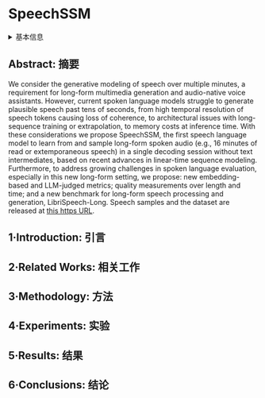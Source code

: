# SpeechSSM

<details>
<summary>基本信息</summary>

- 标题: "Long-Form Speech Generation with Spoken Language Models"
- 作者:
  - 01 Se Jin Park,
  - 02 Julian Salazar,
  - 03 Aren Jansen,
  - 04 Keisuke Kinoshita,
  - 05 Yong Man Ro,
  - 06 RJ Skerry-Ryan
- 链接:
  - [ArXiv](https://arxiv.org/abs/2412.18603)
  - [Publication]()
  - [Github]()
  - [Demo](https://google.github.io/tacotron/publications/speechssm/)
- 文件:
  - [ArXiv](_PDF/2412.18603v1__SpeechSSM__Long-Form_Speech_Generation_with_Spoken_Language_Models.pdf)
  - [Publication] #TODO

</details>

## Abstract: 摘要

We consider the generative modeling of speech over multiple minutes, a requirement for long-form multimedia generation and audio-native voice assistants. However, current spoken language models struggle to generate plausible speech past tens of seconds, from high temporal resolution of speech tokens causing loss of coherence, to architectural issues with long-sequence training or extrapolation, to memory costs at inference time. With these considerations we propose SpeechSSM, the first speech language model to learn from and sample long-form spoken audio (e.g., 16 minutes of read or extemporaneous speech) in a single decoding session without text intermediates, based on recent advances in linear-time sequence modeling. Furthermore, to address growing challenges in spoken language evaluation, especially in this new long-form setting, we propose: new embedding-based and LLM-judged metrics; quality measurements over length and time; and a new benchmark for long-form speech processing and generation, LibriSpeech-Long. Speech samples and the dataset are released at [this https URL](https://google.github.io/tacotron/publications/speechssm/).

## 1·Introduction: 引言

## 2·Related Works: 相关工作

## 3·Methodology: 方法

## 4·Experiments: 实验

## 5·Results: 结果

## 6·Conclusions: 结论
